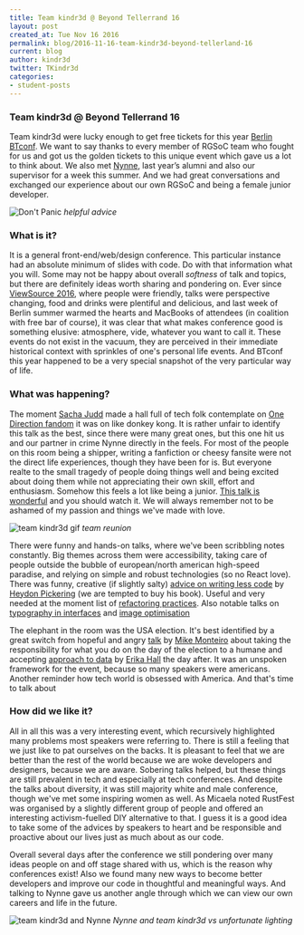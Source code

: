 ```yaml
---
title: Team kindr3d @ Beyond Tellerrand 16
layout: post
created_at: Tue Nov 16 2016
permalink: blog/2016-11-16-team-kindr3d-beyond-tellerland-16
current: blog
author: kindr3d
twitter: TKindr3d
categories:
- student-posts
---
```


### Team kindr3d @ Beyond Tellerrand 16


Team kindr3d were lucky enough to get free tickets for this year [Berlin BTconf](https://beyondtellerrand.com/events/berlin-2016/speakers). We want to say thanks to every member of RGSoC team who fought for us and got us the golden tickets to this unique event which gave us a lot to think about.
We also met [Nynne](https://twitter.com/nynnest), last year’s alumni and also our supervisor for a week this summer. And we had great conversations and exchanged our experience about our own RGSoC and being a female junior developer.


![Don't Panic](https://saintsebastian.github.io/content/images/2016/11/FullSizeRender.jpg)
*helpful advice*


### What is it?


It is a general front-end/web/design conference. This particular instance had an absolute minimum of slides with code. Do with that information what you will. Some may not be happy about overall *softness* of talk and topics, but there are definitely ideas worth sharing and pondering on. Ever since [ViewSource 2016](https://viewsourceconf.org/berlin-2016/), where people were friendly, talks were perspective changing, food and drinks were plentiful and delicious, and last week of Berlin summer warmed the hearts and MacBooks of attendees (in coalition with free bar of course), it was clear that what makes conference good is something elusive: atmosphere, vide, whatever you want to call it. These events do not exist in the vacuum, they are perceived in their immediate historical context with sprinkles of one's personal life events. And BTconf this year happened to be a very special snapshot of the very particular way of life.


### What was happening?


The moment [Sacha Judd](http://www.sachajudd.com) made a hall full of tech folk contemplate on [One Direction fandom](https://gimletmedia.com/episode/6-one-direction-larry-shippers/) it was on like donkey kong. It is rather unfair to identify this talk as the best, since there were many great ones, but this one hit us and our partner in crime Nynne directly in the feels. For most of the people on this room being a shipper, writing a fanfiction or cheesy fansite were not the direct life experiences, though they have been for is. But everyone realte to the small tragedy of people doing things well and being excited about doing them while not appreciating their own skill, effort and enthusiasm. Somehow this feels a lot like being a junior. [This talk is wonderful](https://vimeo.com/channels/beyondtellerrand/190832862) and you should watch it. We will always remember not to be ashamed of my passion and things we've made with love.


![team kindr3d gif](https://files.slack.com/files-tmb/T0PT2TT6W-F317H07CY-f148695305/output_2_360.gif)
*team reunion*

There were funny and hands-on talks, where we've been scribbling notes constantly. Big themes across them were accessibility, taking care of people outside the bubble of european/north american high-speed paradise, and relying on simple and robust technologies (so no React love). There was funny, creative (if slightly salty) [advice on writing less code](https://vimeo.com/channels/beyondtellerrand/190834530) by [Heydon Pickering](http://www.heydonworks.com) (we are tempted to buy his book). Useful and very needed at the moment list of [refactoring practices](https://vimeo.com/channels/beyondtellerrand/190866449). Also notable talks on [typography in interfaces](https://vimeo.com/channels/beyondtellerrand/190844058) and [image optimisation](https://vimeo.com/channels/beyondtellerrand/190871719)


The elephant in the room was the USA election. It's best identified by a great switch from hopeful and angry [talk](https://vimeo.com/channels/beyondtellerrand/190834270) by [Mike Monteiro](https://twitter.com/monteiro) about taking the responsibility for what you do on the day of the election to a humane and accepting [approach to data](https://vimeo.com/channels/beyondtellerrand/190883361) by [Erika Hall](https://twitter.com/mulegirl) the day after. It was an unspoken framework for the event, because so many speakers were americans. Another reminder how tech world is obsessed with America. And that's time to talk about


### How did we like it?


All in all this was a very interesting event, which recursively highlighted many problems most speakers were referring to. There is still a feeling that we just like to pat ourselves on the backs. It is pleasant to feel that we are better than the rest of the world because we are woke developers and designers, because we are aware. Sobering talks helped, but these things are still prevalent in tech and especially at tech conferences. And despite the talks about diversity, it was still majority white and male conference, though we've met some inspiring women as well. As Micaela noted RustFest was organised by a slightly different group of people and offered an interesting activism-fuelled DIY alternative to that. I guess it is a good idea to take some of the advices by speakers to heart and be responsible and proactive about our lives just as much about as our code.


Overall several days after the conference we still pondering over many ideas people on and off stage shared with us, which is the reason why conferences exist! Also we found many new ways to become better developers and improve our code in thoughtful and meaningful ways. And talking to Nynne gave us another angle through which we can view our own careers and life in the future.


![team kindr3d and Nynne](https://files.slack.com/files-tmb/T0PT2TT6W-F31USPAUA-97c6cfc71c/img_2121_480.jpg)
*Nynne and team kindr3d vs unfortunate lighting*
